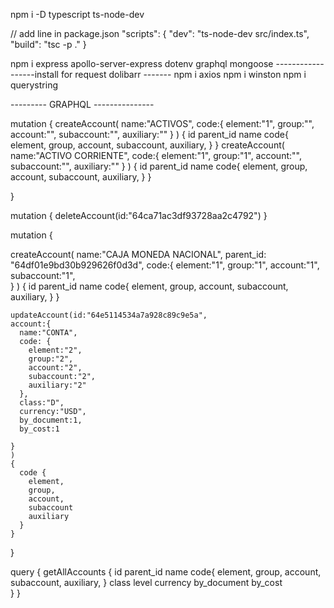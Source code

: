 npm i -D typescript ts-node-dev

// add line in package.json
"scripts": {
    "dev": "ts-node-dev src/index.ts",
    "build": "tsc -p ."
}

npm i express apollo-server-express dotenv graphql mongoose
------------------install for request dolibarr -------
npm i axios
npm i winston
npm i querystring


--------- GRAPHQL ---------------

mutation
{
  createAccount(
      name:"ACTIVOS",
      code:{
        element:"1",
        group:"",
        account:"",
        subaccount:"",
        auxiliary:""
      } ) 
  {
      id
      parent_id
      name
      code{
        element,
        group,
        account,
        subaccount,
        auxiliary,
      }
  }
  createAccount(
      name:"ACTIVO CORRIENTE",
      code:{
        element:"1",
        group:"1",
        account:"",
        subaccount:"",
        auxiliary:""
      } ) 
  {
      id
      parent_id
      name
      code{
        element,
        group,
        account,
        subaccount,
        auxiliary,
      }
  }

}


mutation {
  deleteAccount(id:"64ca71ac3df93728aa2c4792")
}

mutation {

  createAccount(
      name:"CAJA MONEDA NACIONAL",
      parent_id: "64df01e9bd30b929626f0d3d",
      code:{
        element:"1",
        group:"1",
        account:"1",
        subaccount:"1",        
      } ) 
  {
      id
      parent_id
      name
      code{
        element,
        group,
        account,
        subaccount,
        auxiliary,
      }
  }

    updateAccount(id:"64e5114534a7a928c89c9e5a",
    account:{
      name:"CONTA",
      code: {
        element:"2",
        group:"2",
        account:"2",
        subaccount:"2",
        auxiliary:"2"
      },
      class:"D",
      currency:"USD",
      by_document:1,
      by_cost:1

    }
    ) 
    {
      code {
        element,
        group,
        account,
        subaccount
        auxiliary
      }
    }

}


query {
  getAllAccounts {
     id
     parent_id
     name
     code{
        element,
        group,
        account,
        subaccount,
        auxiliary,
      }
      class
      level
      currency
      by_document
      by_cost    
  }
}